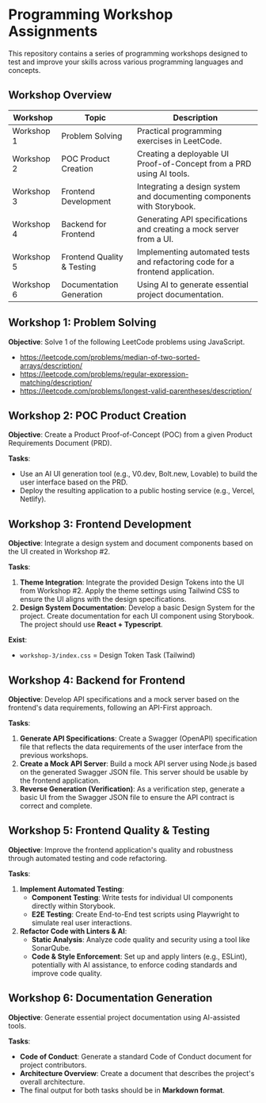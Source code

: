 # Programming Workshop Assignments

This repository contains a series of programming workshops designed to test and improve your skills across various programming languages and concepts.

## Workshop Overview

| Workshop | Topic | Description |
|----------|-------|-------------|
| Workshop 1 | Problem Solving | Practical programming exercises in LeetCode. |
| Workshop 2 | POC Product Creation | Creating a deployable UI Proof-of-Concept from a PRD using AI tools. |
| Workshop 3 | Frontend Development | Integrating a design system and documenting components with Storybook. |
| Workshop 4 | Backend for Frontend | Generating API specifications and creating a mock server from a UI. |
| Workshop 5 | Frontend Quality & Testing | Implementing automated tests and refactoring code for a frontend application. |
| Workshop 6 | Documentation Generation | Using AI to generate essential project documentation. |

## Workshop 1: Problem Solving

**Objective**: Solve 1 of the following LeetCode problems using JavaScript.

- https://leetcode.com/problems/median-of-two-sorted-arrays/description/
- https://leetcode.com/problems/regular-expression-matching/description/
- https://leetcode.com/problems/longest-valid-parentheses/description/

## Workshop 2: POC Product Creation

**Objective**: Create a Product Proof-of-Concept (POC) from a given Product Requirements Document (PRD).

**Tasks**:
- Use an AI UI generation tool (e.g., V0.dev, Bolt.new, Lovable) to build the user interface based on the PRD.
- Deploy the resulting application to a public hosting service (e.g., Vercel, Netlify).

## Workshop 3: Frontend Development

**Objective**: Integrate a design system and document components based on the UI created in Workshop #2.

**Tasks**:
1.  **Theme Integration**: Integrate the provided Design Tokens into the UI from Workshop #2. Apply the theme settings using Tailwind CSS to ensure the UI aligns with the design specifications.
2.  **Design System Documentation**: Develop a basic Design System for the project. Create documentation for each UI component using Storybook. The project should use **React + Typescript**.

**Exist**:
- `workshop-3/index.css` = Design Token Task (Tailwind)

## Workshop 4: Backend for Frontend

**Objective**: Develop API specifications and a mock server based on the frontend's data requirements, following an API-First approach.

**Tasks**:
1.  **Generate API Specifications**: Create a Swagger (OpenAPI) specification file that reflects the data requirements of the user interface from the previous workshops.
2.  **Create a Mock API Server**: Build a mock API server using Node.js based on the generated Swagger JSON file. This server should be usable by the frontend application.
3.  **Reverse Generation (Verification)**: As a verification step, generate a basic UI from the Swagger JSON file to ensure the API contract is correct and complete.

## Workshop 5: Frontend Quality & Testing

**Objective**: Improve the frontend application's quality and robustness through automated testing and code refactoring.

**Tasks**:
1.  **Implement Automated Testing**:
    - **Component Testing**: Write tests for individual UI components directly within Storybook.
    - **E2E Testing**: Create End-to-End test scripts using Playwright to simulate real user interactions.
2.  **Refactor Code with Linters & AI**:
    - **Static Analysis**: Analyze code quality and security using a tool like SonarQube.
    - **Code & Style Enforcement**: Set up and apply linters (e.g., ESLint), potentially with AI assistance, to enforce coding standards and improve code quality.

## Workshop 6: Documentation Generation

**Objective**: Generate essential project documentation using AI-assisted tools.

**Tasks**:
- **Code of Conduct**: Generate a standard Code of Conduct document for project contributors.
- **Architecture Overview**: Create a document that describes the project's overall architecture.
- The final output for both tasks should be in **Markdown format**.